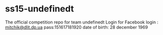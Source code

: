# ss15-undefinedt
The official competition repo for team undefinedt
Login for Facebook 
login : mitchik@dlit.dp.ua
pass:151617181920
date of birth: 28 december 1969
